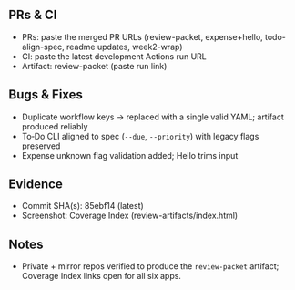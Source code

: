 ## PRs & CI
- PRs: paste the merged PR URLs (review-packet, expense+hello, todo-align-spec, readme updates, week2-wrap)
- CI: paste the latest development Actions run URL
- Artifact: review-packet (paste run link)

## Bugs & Fixes
- Duplicate workflow keys → replaced with a single valid YAML; artifact produced reliably
- To‑Do CLI aligned to spec (`--due`, `--priority`) with legacy flags preserved
- Expense unknown flag validation added; Hello trims input

## Evidence
- Commit SHA(s): 85ebf14 (latest)
- Screenshot: Coverage Index (review-artifacts/index.html)

## Notes
- Private + mirror repos verified to produce the `review-packet` artifact; Coverage Index links open for all six apps.

